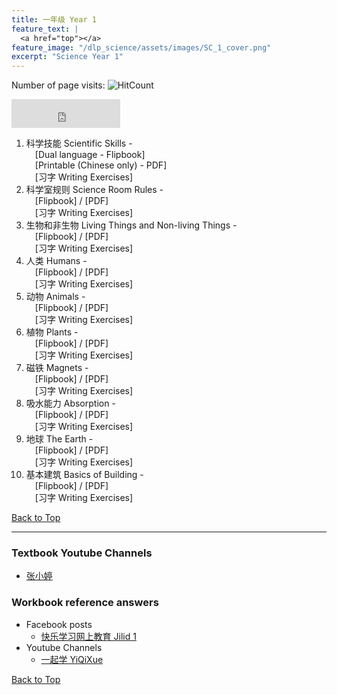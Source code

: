 ```yaml
---
title: 一年级 Year 1 
feature_text: |
  <a href="top"></a>
feature_image: "/dlp_science/assets/images/SC_1_cover.png"
excerpt: "Science Year 1"
---
```

Number of page visits: ![HitCount](https://hits.dwyl.com/multilingual-malaysian/dlp_science.svg?style=flat-square)
<iframe src="https://www.facebook.com/plugins/like.php?href=https%3A%2F%2Fmultilingual-malaysian.github.io%2FSRJKC_resources%2Fyear2%2F&width=174&layout=button_count&action=like&size=large&share=true&height=46&appId" width="174" height="46" style="border:none;overflow:hidden" scrolling="no" frameborder="0" allowfullscreen="true" allow="autoplay; clipboard-write; encrypted-media; picture-in-picture; web-share"></iframe>

1. 科学技能 Scientific Skills - <br />
   &emsp;[Dual language - Flipbook] <br />
   &emsp;[Printable (Chinese only) - PDF]<br />
   &emsp;[习字 Writing Exercises]
2. 科学室规则 Science Room Rules - <br />
   &emsp;[Flipbook] / [PDF]<br />
   &emsp;[习字 Writing Exercises]
3. 生物和非生物 Living Things and Non-living Things - <br />
   &emsp;[Flipbook] / [PDF]<br />
   &emsp;[习字 Writing Exercises]
4. 人类 Humans - <br />
   &emsp;[Flipbook] / [PDF]<br />
   &emsp;[习字 Writing Exercises]
5. 动物 Animals - <br />
   &emsp;[Flipbook] / [PDF]<br />
   &emsp;[习字 Writing Exercises]
6. 植物 Plants - <br />
   &emsp;[Flipbook] / [PDF]<br />
   &emsp;[习字 Writing Exercises]
7. 磁铁 Magnets - <br />
   &emsp;[Flipbook] / [PDF]<br />
   &emsp;[习字 Writing Exercises]
8. 吸水能力 Absorption - <br />
   &emsp;[Flipbook] / [PDF]<br />
   &emsp;[习字 Writing Exercises]
9. 地球 The Earth - <br />
   &emsp;[Flipbook] / [PDF]<br />
   &emsp;[习字 Writing Exercises]
10. 基本建筑 Basics of Building - <br />
   &emsp;[Flipbook] / [PDF]<br />
   &emsp;[习字 Writing Exercises]
   
[Back to Top](#top)

----
### Textbook Youtube Channels<a name="videos"></a>
- [张小婷](https://www.youtube.com/channel/UC6hPxFH8ofK_iQTc7LYwb6w/videos)


### Workbook reference answers<a name="workbook"></a>
- Facebook posts
  - [快乐学习网上教育 Jilid 1](https://www.facebook.com/102603841643062/posts/142725344297578)
- Youtube Channels
  - [一起学 YiQiXue](https://youtube.com/playlist?list=PLQyq8ZxexxEzjW6LbD7b5r9DSNNMW0aj2)


[Back to Top](#top)
